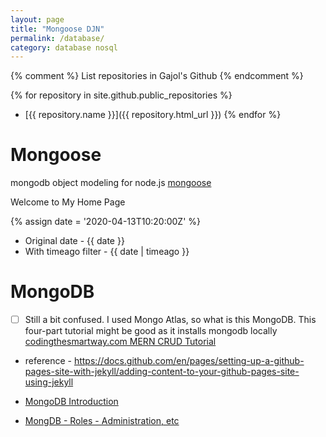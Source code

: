 ```yaml
---
layout: page
title: "Mongoose DJN"
permalink: /database/
category: database nosql
---
```

{% comment %}
List repositories in Gajol's Github
{% endcomment %}

{% for repository in site.github.public_repositories %}
  * [{{ repository.name }}]({{ repository.html_url }})
{% endfor %}

# Mongoose
mongodb object modeling for node.js
[mongoose](https://mongoosejs.com/)


Welcome to My Home Page

{% assign date = '2020-04-13T10:20:00Z' %}

- Original date - {{ date }}
- With timeago filter - {{ date | timeago }}


# MongoDB

- [ ] Still a bit confused.   I used Mongo Atlas, so what is this MongoDB.  This four-part tutorial might be good as it installs mongodb locally [codingthesmartway.com MERN CRUD Tutorial](https://codingthesmartway.com/the-mern-stack-tutorial-building-a-react-crud-application-from-start-to-finish-part-1)

- reference - https://docs.github.com/en/pages/setting-up-a-github-pages-site-with-jekyll/adding-content-to-your-github-pages-site-using-jekyll


- [MongoDB Introduction](https://mongodb.github.io/node-mongodb-native/api-articles/nodekoarticle1.html)

- [MongDB - Roles - Administration, etc](https://docs.mongodb.com/manual/reference/built-in-roles/)
